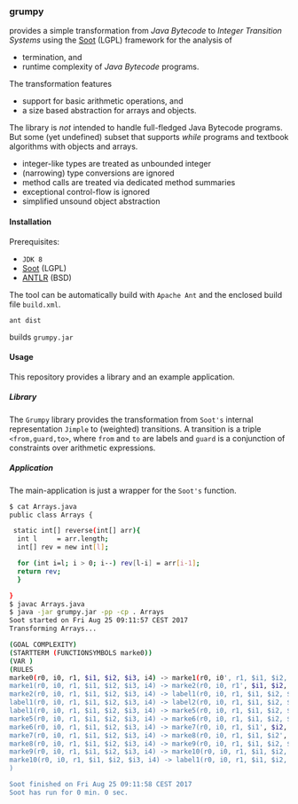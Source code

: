 ### grumpy

provides a simple transformation from _Java Bytecode_ to _Integer Transition Systems_
using the [Soot](https://sable.github.io/soot) (LGPL) framework for the analysis of
  * termination, and
  * runtime complexity of _Java Bytecode_ programs.

The transformation features
  * support for basic arithmetic operations, and
  * a size based abstraction for arrays and objects.

The library is _not_ intended to handle full-fledged Java Bytecode programs.
But some (yet undefined) subset that supports _while_ programs and textbook algorithms with objects and arrays.
  * integer-like types are treated as unbounded integer
  * (narrowing) type conversions are ignored
  * method calls are treated via dedicated method summaries
  * exceptional control-flow is ignored
  * simplified unsound object abstraction

#### Installation

Prerequisites:
  * `JDK 8`
  * [Soot](https://sable.github.io/soot) (LGPL)
  * [ANTLR](https://www.antlr.org) (BSD)

The tool can
be automatically build with `Apache Ant` and the enclosed build file
`build.xml`.
```
ant dist
```
builds `grumpy.jar`


#### Usage

This repository provides a library and an example application.

##### Library

The `Grumpy` library provides the transformation from `Soot's` internal
representation `Jimple` to (weighted) transitions. A transition is a triple
`<from,guard,to>`, where `from` and `to` are labels and `guard` is
a conjunction of constraints over arithmetic expressions.


##### Application

The main-application is just a wrapper for the `Soot's` function.

```bash
$ cat Arrays.java
public class Arrays {

 static int[] reverse(int[] arr){
  int l     = arr.length;
  int[] rev = new int[l];

  for (int i=l; i > 0; i--) rev[l-i] = arr[i-1];
  return rev;
  }

}
$ javac Arrays.java
$ java -jar grumpy.jar -pp -cp . Arrays
Soot started on Fri Aug 25 09:11:57 CEST 2017
Transforming Arrays...

(GOAL COMPLEXITY)
(STARTTERM (FUNCTIONSYMBOLS marke0))
(VAR )
(RULES
marke0(r0, i0, r1, $i1, $i2, $i3, i4) -> marke1(r0, i0', r1, $i1, $i2, $i3, i4) :|: i0' = r0 && i0' >= 0
marke1(r0, i0, r1, $i1, $i2, $i3, i4) -> marke2(r0, i0, r1', $i1, $i2, $i3, i4) :|: r1' = i0
marke2(r0, i0, r1, $i1, $i2, $i3, i4) -> label1(r0, i0, r1, $i1, $i2, $i3, i4') :|: i4' = i0
label1(r0, i0, r1, $i1, $i2, $i3, i4) -> label2(r0, i0, r1, $i1, $i2, $i3, i4) :|: i4 <= 0
label1(r0, i0, r1, $i1, $i2, $i3, i4) -> marke5(r0, i0, r1, $i1, $i2, $i3, i4) :|: i4 > 0
marke5(r0, i0, r1, $i1, $i2, $i3, i4) -> marke6(r0, i0, r1, $i1, $i2, $i3', i4) :|: $i3' = (i0 - i4)
marke6(r0, i0, r1, $i1, $i2, $i3, i4) -> marke7(r0, i0, r1, $i1', $i2, $i3, i4) :|: $i1' = (i4 - 1)
marke7(r0, i0, r1, $i1, $i2, $i3, i4) -> marke8(r0, i0, r1, $i1, $i2', $i3, i4) :|: $i2' = fresh_0
marke8(r0, i0, r1, $i1, $i2, $i3, i4) -> marke9(r0, i0, r1, $i1, $i2, $i3, i4)
marke9(r0, i0, r1, $i1, $i2, $i3, i4) -> marke10(r0, i0, r1, $i1, $i2, $i3, i4') :|: i4' = (i4 + (-1))
marke10(r0, i0, r1, $i1, $i2, $i3, i4) -> label1(r0, i0, r1, $i1, $i2, $i3, i4)
)

Soot finished on Fri Aug 25 09:11:58 CEST 2017
Soot has run for 0 min. 0 sec.
```

